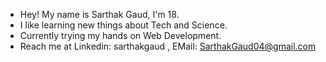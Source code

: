 - Hey! My name is Sarthak Gaud, I'm 18. 
- I like learning new things about Tech and Science.
- Currently trying my hands on Web Development.
- Reach me at Linkedin: sarthakgaud , EMail: SarthakGaud04@gmail.com

<!---
iminoaru/iminoaru is a ✨ special ✨ repository because its `README.md` (this file) appears on your GitHub profile.
You can click the Preview link to take a look at your changes.
--->

